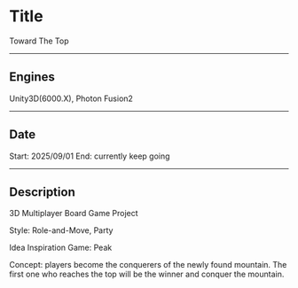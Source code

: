# Title

Toward The Top

--------------------------------------------------

## Engines

Unity3D(6000.X), Photon Fusion2

--------------------------------------------------

## Date

Start: 2025/09/01
End: currently keep going

--------------------------------------------------

## Description
3D Multiplayer Board Game Project

Style: Role-and-Move, Party

Idea Inspiration Game: Peak

Concept:
 players become the conquerers of the newly found mountain. The first one who reaches the top will be the winner and conquer the mountain.
